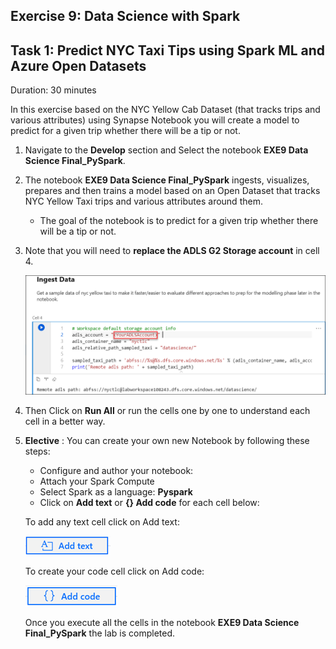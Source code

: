 ## Exercise 9: Data Science with Spark

## Task 1: Predict NYC Taxi Tips using Spark ML and Azure Open Datasets

Duration: 30 minutes

In this exercise based on the NYC Yellow Cab Dataset (that tracks trips and various attributes) using Synapse Notebook you will create a model to predict for a given trip whether there will be a tip or not.

1. Navigate to the **Develop** section and Select the notebook **EXE9 Data Science Final_PySpark**.

2. The notebook **EXE9 Data Science Final_PySpark** ingests, visualizes, prepares and then trains a model based on an Open Dataset that tracks NYC Yellow Taxi trips and various attributes around them.

    - The goal of the notebook is to predict for a given trip whether there will be a tip or not.
    
3. Note that you will need to **replace the ADLS G2 Storage account** in cell 4.
   
   ![datascience values](images/datasciencevalues1.png)

4. Then Click on **Run All** or run the cells one by one to understand each cell in a better way.

5. **Elective** : You can create your own new Notebook by following these steps:

    - Configure and author your notebook:
    - Attach your Spark Compute
    - Select Spark as a language: **Pyspark**
    - Click on **Add text** or **{} Add code** for each cell below:

    To add any text cell click on  Add text:

    ![Text cell](images/77.png)

    To create your code cell click on Add code:

    ![Code cell](images/78.png)

    Once you execute all the cells in the notebook **EXE9 Data Science Final_PySpark** the lab is completed.
